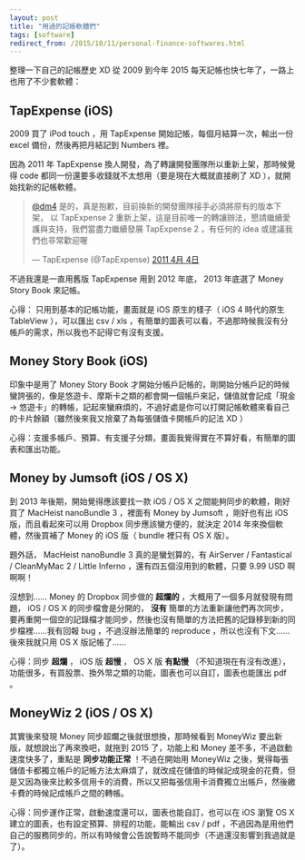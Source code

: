 ```yaml
---
layout: post
title: "用過的記帳軟體們"
tags: [software]
redirect_from: /2015/10/11/personal-finance-softwares.html
---
```


整理一下自己的記帳歷史 XD 從 2009 到今年 2015 每天記帳也快七年了，一路上也用了不少套軟體：

## TapExpense (iOS)

2009 買了 iPod touch ，用 TapExpense 開始記帳，每個月結算一次，輸出一份 excel 備份，然後再把月結記到 Numbers 裡。

因為 2011 年 TapExpense 換人開發，為了轉讓開發團隊所以重新上架，那時候覺得 code 都同一份還要多收錢就不太想用（要是現在大概就直接刷了 XD ），就開始找新的記帳軟體。

<blockquote class="twitter-tweet" data-conversation="none" lang="zh-tw"><p lang="zh" dir="ltr"><a href="https://twitter.com/dm4">@dm4</a> 是的，真是抱歉，目前換新的開發團隊接手必須將原有的版本下架， 以 TapExpense 2 重新上架，這是目前唯一的轉讓辦法，懇請繼續愛護與支持，我們當盡力繼續發展 TapExpense 2 ，有任何的 idea 或建議我們也非常歡迎喔</p>&mdash; TapExpense (@TapExpense) <a href="https://twitter.com/TapExpense/status/55038758315233280">2011 4月 4日</a></blockquote> <script async src="//platform.twitter.com/widgets.js" charset="utf-8"></script>

不過我還是一直用舊版 TapExpense 用到 2012 年底， 2013 年底選了 Money Story Book 來記帳。

心得： 只用到基本的記帳功能，畫面就是 iOS 原生的樣子（ iOS 4 時代的原生 TableView ），可以匯出 csv / xls ，有簡單的圖表可以看，不過那時候我沒有分帳戶的需求，所以我也不記得它有沒有支援。

## Money Story Book (iOS)

印象中是用了 Money Story Book 才開始分帳戶記帳的，剛開始分帳戶記的時候蠻誇張的，像是悠遊卡、摩斯卡之類的都會開一個帳戶來記，儲值就會記成「現金 -> 悠遊卡」的轉帳，記起來蠻麻煩的，不過好處是你可以打開記帳軟體來看自己的卡片餘額（雖然後來我又捨棄了為每張儲值卡開帳戶的記法 XD ）

心得：支援多帳戶、預算、有支援子分類，畫面我覺得實在不算好看，有簡單的圖表和匯出功能。

## Money by Jumsoft (iOS / OS X)

到 2013 年後期，開始覺得應該要找一款 iOS / OS X 之間能夠同步的軟體，剛好買了 MacHeist nanoBundle 3 ，裡面有 Money by Jumsoft ，剛好也有出 iOS 版，而且看起來可以用 Dropbox 同步應該蠻方便的，就決定 2014 年來換個軟體，然後買補了 Money 的 iOS 版（ bundle 裡只有 OS X 版）。

題外話， MacHeist nanoBundle 3 真的是蠻划算的，有 AirServer / Fantastical / CleanMyMac 2 / Little Inferno ，還有四五個沒用到的軟體，只要 9.99 USD 啊啊啊！

沒想到…… Money 的 Dropbox 同步做的 **超爛的** ，大概用了一個多月就發現有問題， iOS / OS X 的同步檔會是分開的， **沒有** 簡單的方法重新讓他們再次同步，要再重開一個空的記錄檔才能同步，然後也沒有簡單的方法把舊的記錄移到新的同步檔裡……我有回報 bug ，不過沒辦法簡單的 reproduce ，所以也沒有下文……後來我就只用 OS X 版記帳了……

心得：同步 **超爛** ， iOS 版 **超慢** ， OS X 版 **有點慢** （不知道現在有沒有改進），功能很多，有買股票、換外幣之類的功能，圖表也可以自訂，圖表也能匯出 pdf 。

## MoneyWiz 2 (iOS / OS X)

其實後來發現 Money 同步超爛之後就很想換，那時候看到 MoneyWiz 要出新版，就想說出了再來換吧，就拖到 2015 了，功能上和 Money 差不多，不過啟動速度快多了，重點是 **同步功能正常** ！不過在開始用 MoneyWiz 之後，覺得每張儲值卡都獨立帳戶的記帳方法太麻煩了，就改成在儲值的時候記成現金的花費，但是又因為後來比較多信用卡的消費，所以又把每張信用卡消費獨立出帳戶，然後繳卡費的時候記成帳戶之間的轉帳。

心得：同步運作正常，啟動速度還可以，圖表也能自訂，也可以在 iOS 瀏覽 OS X 建立的圖表，也有設定預算、排程的功能，能輸出 csv / pdf ，不過因為是用他們自己的服務同步的，所以有時候會公告說暫時不能同步（不過還沒影響到我過就是了）。
